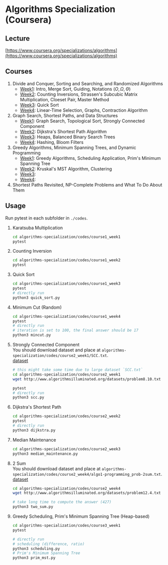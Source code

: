# Algorithms Specialization (Coursera)
## Lecture
[https://www.coursera.org/specializations/algorithms](https://www.coursera.org/specializations/algorithms)

## Courses
1. Divide and Conquer, Sorting and Searching, and Randomized Algorithms
    - [Week1](notes/course1_week1.md): Intro, Merge Sort, Guiding, Notations ($O, \Omega,\Theta$)
    - [Week2](notes/course1_week2.md): Counting Inversions, Strassen's Subcubic Matrix Multiplication, Cloeset Pair, Master Method
    - [Week3](notes/course1_week3.md): Quick Sort
    - [Week4](notes/course1_week4.md): Linear-Time Selection, Graphs, Contraction Algorithm
2. Graph Search, Shortest Paths, and Data Structures
    - [Week1](notes/course2_week1.md): Graph Search, Topological Sort, Strongly Connected Component
    - [Week2](notes/course2_week2.md): Dijkstra's Shortest Path Algorithm
    - [Week3](notes/course2_week3.md): Heaps, Balanced Binary Search Trees
    - [Week4](notes/course2_week4.md): Hashing, Bloom Filters
3. Greedy Algorithms, Minimum Spanning Trees, and Dynamic Programming
    - [Week1](notes/course3_week1.md): Greedy Algorithms, Scheduling Application, Prim's Minimum Spanning Tree
    - [Week2](notes/course3_week2.md): Kruskal's MST Algorithm, Clustering
    - [Week3](notes/course3_week3.md): 
    - [Week4](notes/course3_week4.md): 
4. Shortest Paths Revisited, NP-Complete Problems and What To Do About Them

## Usage
Run pytest in each subfolder in `./codes`.
1. Karatsuba Multiplication
    ```bash
    cd algorithms-specialization/codes/course1_week1
    pytest
    ```
2. Counting Inversion
    ```bash
    cd algorithms-specialization/codes/course1_week2
    pytest
    ```
3. Quick Sort
    ```bash
    cd algorithms-specialization/codes/course1_week3
    pytest
    # directly run
    python3 quick_sort.py
    ```
4. Minimum Cut (Random)
    ```bash
    cd algorithms-specialization/codes/course1_week4
    pytest
    # directly run
    # iteration is set to 100, the final answer should be 17
    python3 mincut.py
    ```
5. Strongly Connected Component  
    You should download dataset and place at `algorithms-specialization/codes/course2_week1/SCC.txt`.  
    [dataset](http://www.algorithmsilluminated.org/datasets/problem8.10.txt)
    ```bash
    # this might take some time due to large dataset `SCC.txt`
    cd algorithms-specialization/codes/course2_week1
    wget http://www.algorithmsilluminated.org/datasets/problem8.10.txt -O SCC.txt

    pytest
    # directly run
    python3 scc.py
    ```
6. Dijkstra's Shortest Path  
    ```bash
    cd algorithms-specialization/codes/course2_week2
    pytest
    # directly run
    python3 dijkstra.py
    ```
7. Median Maintenance  
    ```bash
    cd algorithms-specialization/codes/course2_week3
    python3 median_maintenance.py
    ```
8. 2 Sum  
    You should download dataset and place at `algorithms-specialization/codes/course2_week4/algo1-programming_prob-2sum.txt`.  
    [dataset](http://www.algorithmsilluminated.org/datasets/problem12.4.txt)
    ```bash
    cd algorithms-specialization/codes/course2_week4
    wget http://www.algorithmsilluminated.org/datasets/problem12.4.txt -O algo1-programming_prob-2sum.txt

    # take long time to compute the answer (427)
    python3 two_sum.py
    ```
9. Greedy Scheduling, Prim's Minimum Spanning Tree (Heap-based)  
    ```bash
    cd algorithms-specialization/codes/course3_week1
    pytest
    
    # directly run
    # scheduling (difference, ratio)
    python3 scheduling.py
    # Prim's Minimum Spanning Tree
    python3 prim_mst.py
    ```
